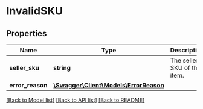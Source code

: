 # InvalidSKU

## Properties
Name | Type | Description | Notes
------------ | ------------- | ------------- | -------------
**seller_sku** | **string** | The seller SKU of the item. | [optional] 
**error_reason** | [**\Swagger\Client\Models\ErrorReason**](ErrorReason.md) |  | [optional] 

[[Back to Model list]](../../README.md#documentation-for-models) [[Back to API list]](../../README.md#documentation-for-api-endpoints) [[Back to README]](../../README.md)


